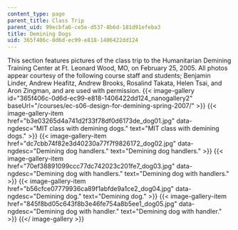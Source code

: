 ```yaml
---
content_type: page
parent_title: Class Trip
parent_uid: 99ecbfa6-ce5e-d537-8b6d-181d91efeba3
title: Demining Dogs
uid: 365f406c-0d6d-ec99-e818-1406422dd124
---
```


This section features pictures of the class trip to the Humanitarian Demining Training Center at Ft. Leonard Wood, MO, on February 25, 2005. All photos appear courtesy of the following course staff and students; Benjamin Linder, Andrew Heafitz, Andrew Brooks, Rosalind Takata, Helen Tsai, and Aron Zingman, and are used with permission.
{{< image-gallery id="365f406c-0d6d-ec99-e818-1406422dd124_nanogallery2" baseUrl="/courses/ec-s06-design-for-demining-spring-2007/" >}}
{{< image-gallery-item href="b3e03265d4a741d2f33f78df0d6173de_dog01.jpg" data-ngdesc="MIT class with demining dogs." text="MIT class with demining dogs." >}}
{{< image-gallery-item href="dc7cbb74f82e3d40230a77f7f9826172_dog02.jpg" data-ngdesc="Demining dog handlers." text="Demining dog handlers." >}}
{{< image-gallery-item href="70ef38891099ccc77dc742023c201fe7_dog03.jpg" data-ngdesc="Demining dog with handlers." text="Demining dog with handlers." >}}
{{< image-gallery-item href="b56cfce07779936ca89f1abfde9a1ce2_dog04.jpg" data-ngdesc="Demining dog." text="Demining dog." >}}
{{< image-gallery-item href="845f8bd05c643f8b3e46fe754a8b5ee1_dog05.jpg" data-ngdesc="Demining dog with handler." text="Demining dog with handler." >}}
{{</ image-gallery >}}